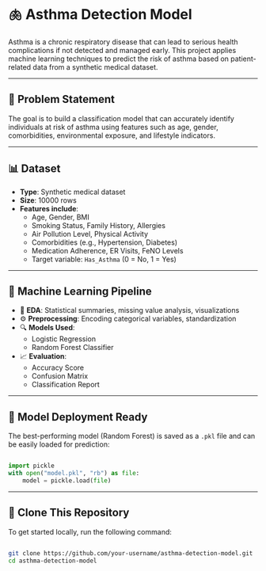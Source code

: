 # 🫁 Asthma Detection Model

Asthma is a chronic respiratory disease that can lead to serious health complications if not detected and managed early. This project applies machine learning techniques to predict the risk of asthma based on patient-related data from a synthetic medical dataset.

---

## 📌 Problem Statement

The goal is to build a classification model that can accurately identify individuals at risk of asthma using features such as age, gender, comorbidities, environmental exposure, and lifestyle indicators.

---

## 📊 Dataset

- **Type**: Synthetic medical dataset
- **Size**: 10000 rows
- **Features include**:
  - Age, Gender, BMI
  - Smoking Status, Family History, Allergies
  - Air Pollution Level, Physical Activity
  - Comorbidities (e.g., Hypertension, Diabetes)
  - Medication Adherence, ER Visits, FeNO Levels
  - Target variable: `Has_Asthma` (0 = No, 1 = Yes)

---

## 🧠 Machine Learning Pipeline

- 📌 **EDA**: Statistical summaries, missing value analysis, visualizations
- ⚙️ **Preprocessing**: Encoding categorical variables, standardization
- 🔍 **Models Used**:
  - Logistic Regression
  - Random Forest Classifier
- 📈 **Evaluation**:
  - Accuracy Score
  - Confusion Matrix
  - Classification Report

---

## 💾 Model Deployment Ready

The best-performing model (Random Forest) is saved as a `.pkl` file and can be easily loaded for prediction:

```python

import pickle
with open("model.pkl", "rb") as file:
    model = pickle.load(file) 

```

---

## 🔧 Clone This Repository

To get started locally, run the following command:

``` bash

git clone https://github.com/your-username/asthma-detection-model.git
cd asthma-detection-model

```
